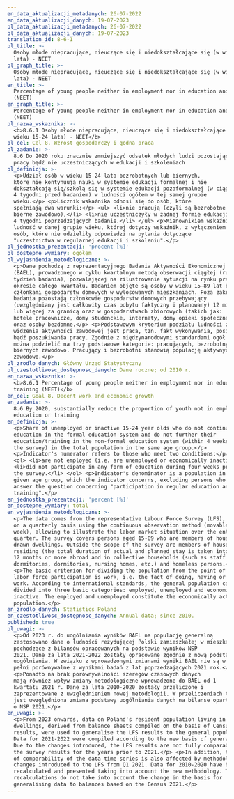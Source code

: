 ```yaml
---
en_data_aktualizacji_metadanych: 26-07-2022
en_data_aktualizacji_danych: 19-07-2023
pl_data_aktualizacji_metadanych: 26-07-2022
pl_data_aktualizacji_danych: 19-07-2023
translation_id: 8-6-1
pl_title: >-
  Osoby młode niepracujące, nieuczące się i niedokształcające się (w wieku 15-24
  lata) - NEET
pl_graph_title: >-
  Osoby młode niepracujące, nieuczące się i niedokształcające się (w wieku 15-24
  lata) - NEET
en_title: >-
  Percentage of young people neither in employment nor in education and training
  (NEET)
en_graph_title: >-
  Percentage of young people neither in employment nor in education and training
  (NEET)
pl_nazwa_wskaznika: >-
  <b>8.6.1 Osoby młode niepracujące, nieuczące się i niedokształcające się (w
  wieku 15-24 lata) - NEET</b>
pl_cel: Cel 8. Wzrost gospodarczy i godna praca
pl_zadanie: >-
  8.6 Do 2020 roku znacznie zmniejszyć odsetek młodych ludzi pozostających bez
  pracy bądź nie uczestniczących w edukacji i szkoleniach
pl_definicja: >-
  <p>Udział osób w wieku 15-24 lata bezrobotnych lub biernych,
  które nie kontynuują nauki w systemie edukacji formalnej i nie
  dokształcają się/szkolą się w systemie edukacji pozaformalnej (w ciągu
  4 tygodni przed badaniem) w ludności ogółem w tej samej grupie
  wieku.</p> <p>Licznik wskaźnika odnosi się do osób, które
  spełniają dwa warunki:</p> <ul> <li>nie pracują (czyli są bezrobotne lub
  bierne zawodowo),</li> <li>nie uczestniczyły w żadnej formie edukacji w ciągu
  4 tygodni poprzedzających badanie.</li> </ul> <p>Mianownikiem wskaźnika jest
  ludność w danej grupie wieku, której dotyczy wskaźnik, z wyłączeniem
  osób, które nie udzieliły odpowiedzi na pytania dotyczące
  "uczestnictwa w regularnej edukacji i szkoleniu".</p>
pl_jednostka_prezentacji: 'procent [%]'
pl_dostepne_wymiary: ogółem
pl_wyjasnienia_metodologiczne: >-
  <p>Dane pochodzą z reprezentacyjnego Badania Aktywności Ekonomicznej Ludności
  (BAEL), prowadzonego w cyklu kwartalnym metodą obserwacji ciągłej (ruchomy
  tydzień badania), pozwalającej na zilustrowanie sytuacji na rynku pracy w
  okresie całego kwartału. Badaniem objęte są osoby w wieku 15-89 lat będące
  członkami gospodarstw domowych w wylosowanych mieszkaniach. Poza zakresem
  badania pozostają członkowie gospodarstw domowych przebywający
  (uwzględniany jest całkowity czas pobytu faktyczny i planowany) 12 miesięcy
  lub więcej za granicą oraz w gospodarstwach zbiorowych (takich jak:
  hotele pracownicze, domy studenckie, internaty, domy opieki społecznej, itp.)
  oraz osoby bezdomne.</p> <p>Podstawowym kryterium podziału ludności z punktu
  widzenia aktywności zawodowej jest praca, tzn. fakt wykonywania, posiadania
  bądź poszukiwania pracy. Zgodnie z międzynarodowymi standardami ogół
  można podzielić na trzy podstawowe kategorie: pracujących, bezrobotnych i
  biernych zawodowo. Pracujący i bezrobotni stanowią populację aktywnych
  zawodowo.</p>
pl_zrodlo_danych: Główny Urząd Statystyczny
pl_czestotliwosc_dostępnosc_danych: Dane roczne; od 2010 r.
en_nazwa_wskaznika: >-
  <b>8.6.1 Percentage of young people neither in employment nor in education and
  training (NEET)</b>
en_cel: Goal 8. Decent work and economic growth
en_zadanie: >-
  8.6 By 2020, substantially reduce the proportion of youth not in employment,
  education or training
en_definicja: >-
  <p>Share of unemployed or inactive 15-24 year olds who do not continue their
  education in the formal education system and do not further their
  education/training in the non-formal education system (within 4 weeks before
  the survey) in the total population in the same age group.</p>
  <p>Indicator's numerator refers to those who meet two conditions:</p>
  <ol> <li>are not employed (i.e. are unemployed or economically inactive),</li>
  <li>did not participate in any form of education during four weeks preceding
  the survey.</li> </ol> <p>Indicator's denominator is a population in a
  given age group, which the indicator concerns, excluding persons who did not
  answer the question concerning "participation in regular education and
  training".</p>
en_jednostka_prezentacji: 'percent [%]'
en_dostepne_wymiary: total
en_wyjasnienia_metodologiczne: >-
  <p>The data comes from the representative Labour Force Survey (LFS), conducted
  on a quarterly basis using the continuous observation method (movable survey
  week), allowing to illustrate the labor market situation over the entire
  quarter. The survey covers persons aged 15-89 who are members of households in
  drawn dwellings. Outside the scope of the survey are members of households
  residing (the total duration of actual and planned stay is taken into account)
  12 months or more abroad and in collective households (such as staff hotels,
  dormitories, dormitories, nursing homes, etc.) and homeless persons.</p>
  <p>The basic criterion for dividing the population from the point of view of
  labor force participation is work, i.e. the fact of doing, having or seeking
  work. According to international standards, the general population can be
  divided into three basic categories: employed, unemployed and economically
  inactive. The employed and unemployed constitute the economically active
  population.</p>
en_zrodlo_danych: Statistics Poland
en_czestotliwosc_dostępnosc_danych: Annual data; since 2010.
published: true
pl_uwagi: >-
  <p>Od 2023 r. do uogólniania wyników BAEL na populację generalną
  zastosowano dane o ludności rezydującej Polski zamieszkałej w mieszkaniach,
  pochodzące z bilansów opracowanych na podstawie wyników NSP
  2021. Dane za lata 2021-2022 zostały opracowane zgodnie z nową podstawą
  uogólniania. W związku z wprowadzonymi zmianami wyniki BAEL nie są w
  pełni porównywalne z wynikami badań z lat poprzedzających 2021 rok.</p>
  <p>Ponadto na brak porównywalności szeregów czasowych danych
  mają również wpływ zmiany metodologiczne wprowadzone do BAEL od 1
  kwartału 2021 r. Dane za lata 2010-2020 zostały przeliczone i
  zaprezentowane z uwzględnieniem nowej metodologii. W przeliczeniach tych nie
  jest uwzględniona zmiana podstawy uogólniania danych na bilanse oparte
  o NSP 2021.</p>
en_uwagi: >-
  <p>From 2023 onwards, data on Poland's resident population living in
  dwellings, derived from balance sheets compiled on the basis of Census 2021
  results, were used to generalise the LFS results to the general population.
  Data for 2021-2022 were compiled according to the new basis of generalisation.
  Due to the changes introduced, the LFS results are not fully comparable with
  the survey results for the years prior to 2021.</p> <p>In addition, the lack
  of comparability of the data time series is also affected by methodological
  changes introduced to the LFS from Q1 2021. Data for 2010-2020 have been
  recalculated and presented taking into account the new methodology. These
  recalculations do not take into account the change in the basis for
  generalising data to balances based on the Census 2021.</p>
---
```

